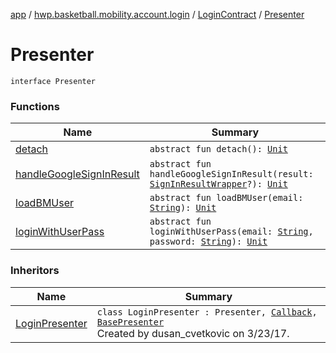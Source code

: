 [app](../../../index.md) / [hwp.basketball.mobility.account.login](../../index.md) / [LoginContract](../index.md) / [Presenter](.)

# Presenter

`interface Presenter`

### Functions

| Name | Summary |
|---|---|
| [detach](detach.md) | `abstract fun detach(): `[`Unit`](https://kotlinlang.org/api/latest/jvm/stdlib/kotlin/-unit/index.html) |
| [handleGoogleSignInResult](handle-google-sign-in-result.md) | `abstract fun handleGoogleSignInResult(result: `[`SignInResultWrapper`](../../../hwp.basketball.mobility.account.login.google.signin/-sign-in-result-wrapper/index.md)`?): `[`Unit`](https://kotlinlang.org/api/latest/jvm/stdlib/kotlin/-unit/index.html) |
| [loadBMUser](load-b-m-user.md) | `abstract fun loadBMUser(email: `[`String`](https://kotlinlang.org/api/latest/jvm/stdlib/kotlin/-string/index.html)`): `[`Unit`](https://kotlinlang.org/api/latest/jvm/stdlib/kotlin/-unit/index.html) |
| [loginWithUserPass](login-with-user-pass.md) | `abstract fun loginWithUserPass(email: `[`String`](https://kotlinlang.org/api/latest/jvm/stdlib/kotlin/-string/index.html)`, password: `[`String`](https://kotlinlang.org/api/latest/jvm/stdlib/kotlin/-string/index.html)`): `[`Unit`](https://kotlinlang.org/api/latest/jvm/stdlib/kotlin/-unit/index.html) |

### Inheritors

| Name | Summary |
|---|---|
| [LoginPresenter](../../-login-presenter/index.md) | `class LoginPresenter : Presenter, `[`Callback`](../-interactor/-callback/index.md)`, `[`BasePresenter`](../../../hwp.basketball.mobility/-base-presenter/index.md)<br>Created by dusan_cvetkovic on 3/23/17. |
